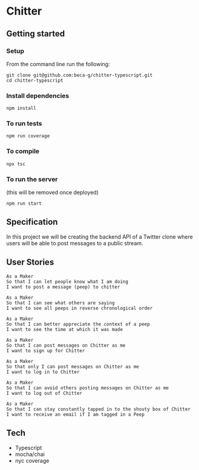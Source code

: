 Chitter
========

## Getting started

### Setup 
From the command line run the following:
```
git clone git@github.com:beca-g/chitter-typescript.git
cd chitter-typescript
```

### Install dependencies  
```
npm install
```

### To run tests
```
npm run coverage
```

### To compile
```
npx tsc
```

### To run the server  
(this will be removed once deployed)  
```
npm run start
```


## Specification

In this project we will be creating the backend API of a Twitter clone where users will be able to post messages to a public stream. 

## User Stories
```
As a Maker
So that I can let people know what I am doing  
I want to post a message (peep) to chitter

As a Maker
So that I can see what others are saying  
I want to see all peeps in reverse chronological order

As a Maker
So that I can better appreciate the context of a peep
I want to see the time at which it was made

As a Maker
So that I can post messages on Chitter as me
I want to sign up for Chitter
```
```
As a Maker
So that only I can post messages on Chitter as me
I want to log in to Chitter

As a Maker
So that I can avoid others posting messages on Chitter as me
I want to log out of Chitter
```
```
As a Maker
So that I can stay constantly tapped in to the shouty box of Chitter
I want to receive an email if I am tagged in a Peep
```

## Tech
* Typescript
* mocha/chai
* nyc coverage
